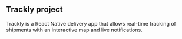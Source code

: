 ## Trackly project

Trackly is a React Native delivery app that allows real-time tracking of shipments with an interactive map and live notifications.
